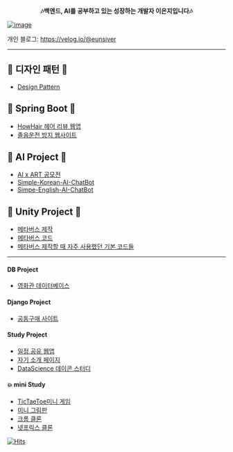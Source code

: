  __<center>🎶백엔드, AI를 공부하고 있는 성장하는 개발자 이은지입니다🎶</center>__
 
[![image](https://user-images.githubusercontent.com/76419984/203124522-da400682-0592-4686-9036-cb69f9f0d2f0.png)](https://www.aitimes.kr/news/articleView.html?idxno=23653)

개인 블로그: https://velog.io/@eunsiver

---

## 💠 __디자인 패턴__ 💠
- [Design Pattern](https://github.com/eunsiver/PDA-JavaPattern/tree/Lee-Eunji/Lee-Eunji)
 
## 💠 __Spring Boot__ 💠
- [HowHair 헤어 리뷰 웹앱](https://github.com/eunsiver/HowHair)
- [졸음운전 방지 웹사이트](https://github.com/Capstone0098)

## 💠 __AI Project__ 💠
- [AI x ART 공모전](https://github.com/eunsiver/aichatWithFlask)
- [Simple-Korean-AI-ChatBot](https://github.com/eunsiver/Chatbot_data)
- [Simpe-English-AI-ChatBot](https://github.com/eunsiver/English_ai_chatbot)

## 💠 __Unity Project__ 💠
-  [메타버스 제작](https://github.com/eunsiver/unity_UDAUM)
-  [메타버스 코드](https://github.com/eunsiver/U_Unity)
-  [메타버스 제작할 때 자주 사용했던 기본 코드들](https://github.com/eunsiver/Unity)

---

####  __DB Project__
- [영화관 데이터베이스](https://github.com/eunsiver/MovieDB_Database_Modeling)

####  __Django Project__
- [공동구매 사이트](https://github.com/eunsiver/GroupBuyingSite)

####  __Study Project__
- [일정 공유 웹앱](https://github.com/eunsiver/WhenWeMeet-)
- [자기 소개 페이지](https://github.com/eunsiver/myHomepage)
- [DataScience 데이콘 스터디](https://github.com/eunsiver/DataScience)

#### 💥 __mini Study__
- [TicTaeToe미니 게임](https://github.com/eunsiver/TicTaeToe_MiniGame/tree/main)
- [미니 그림판](https://github.com/eunsiver/PaintJS)
- [크롬 클론](https://github.com/eunsiver/ToDoList)
- [넷프릭스 클론](https://github.com/eunsiver/Neflix)

[![Hits](https://hits.seeyoufarm.com/api/count/incr/badge.svg?url=https%3A%2F%2Fgithub.com%2Feunsiver&count_bg=%2379C83D&title_bg=%23555555&icon=&icon_color=%23E7E7E7&title=hits&edge_flat=false)](https://hits.seeyoufarm.com)

<!--
**eunsiver/eunsiver** is a ✨ _special_ ✨ repository because its `README.md` (this file) appears on your GitHub profile.



- 🔭 I’m student of Sejong University
- 🌱 I’m currently learning "Spring-Boot for Backend"
